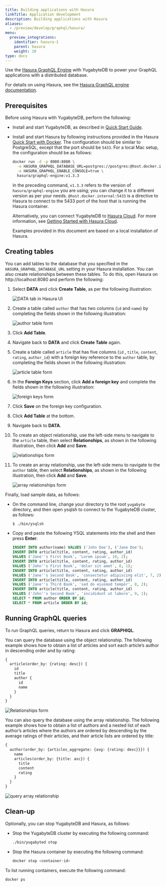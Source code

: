 ```yaml
---
title: Building applications with Hasura
linkTitle: Application development
description: Building applications with Hasura
aliases:
  - /preview/develop/graphql/hasura/
menu:
  preview_integrations:
    identifier: hasura-1
    parent: hasura
    weight: 10
type: docs
---
```


Use the [Hasura GraphQL Engine](https://hasura.io) with YugabyteDB to power your GraphQL applications with a distributed  database.

For details on using Hasura, see the [Hasura GraphQL engine documentation](https://docs.hasura.io).

## Prerequisites

Before using Hasura with YugabyteDB, perform the following:

- Install and start YugabyteDB, as described in [Quick Start Guide](/preview/tutorials/quick-start/).

- Install and start Hasura by following instructions provided in the Hasura [Quick Start with Docker](https://hasura.io/docs/latest/graphql/core/deployment/deployment-guides/docker.html). The configuration should be similar to PostgreSQL, except that the port should be `5433`. For a local Mac setup, the configuration should be as follows:

  ```sh
  docker run -d -p 8080:8080 \
    -e HASURA_GRAPHQL_DATABASE_URL=postgres://postgres:@host.docker.internal:5433/yugabyte \
    -e HASURA_GRAPHQL_ENABLE_CONSOLE=true \
    hasura/graphql-engine:v1.3.3
  ```

  In the preceding command, `v1.3.3` refers to the version of `hasura/graphql-engine` you are using; you can change it to a different version as per your needs. `@host.docker.internal:5433` is a directive to Hasura to connect to the 5433 port of the host that is running the Hasura container.

  Alternatively, you can connect YugabyteDB to [Hasura Cloud](https://cloud.hasura.io/). For more information, see [Getting Started with Hasura Cloud](https://hasura.io/docs/latest/graphql/cloud/getting-started/index.html).

  Examples provided in this document are based on a local installation of Hasura.

## Creating tables

You can add tables to the database that you specified in the `HASURA_GRAPHQL_DATABASE_URL` setting in your Hasura installation. You can also create relationships between these tables. To do this, open Hasura on http://localhost:8080 and perform the following:

1. Select **DATA** and click **Create Table**, as per the following illustration:

    ![DATA tab in Hasura UI](/images/develop/graphql/hasura/data-tab.png)

2. Create a table called `author` that has two columns (`id` and `name`) by completing the fields shown in the following illustration:

    ![author table form](/images/develop/graphql/hasura/author-table.png)

3. Click **Add Table**.

4. Navigate back to **DATA** and click **Create Table** again.

5. Create a table called `article` that has five columns (`id` , `title`, `content`, `rating`, `author_id`) with a foreign key reference to the `author` table, by completing the fields shown in the following illustration:

    ![article table form](/images/develop/graphql/hasura/article-table.png)

6. In the **Foreign Keys** section, click **Add a foreign key** and complete the fields shown in the following illustration:

    ![foreign keys form](/images/develop/graphql/hasura/foreign-keys.png)

7. Click **Save** on the foreign key configuration.

8. Click **Add Table** at the bottom.

9. Navigate back to **DATA**.

10. To create an object relationship, use the left-side menu to navigate to the `article` table, then select **Relationships**, as shown in the following illustration, then click **Add** and **Save**.

    ![relationships form](/images/develop/graphql/hasura/relationships.png)

11. To create an array relationship, use the left-side menu to navigate to the `author` table, then select **Relationships**, as shown in the following illustration, then click **Add** and **Save**.

    ![array relationships form](/images/develop/graphql/hasura/relationship-array.png)

Finally, load sample data, as follows:

- On the command line, change your directory to the root `yugabyte` directory, and then open ysqlsh to connect to the YugabyteDB cluster, as follows:

  ```sh
  $ ./bin/ysqlsh
  ```

- Copy and paste the following YSQL statements into the shell and then press **Enter**:

  ```sql
  INSERT INTO author(name) VALUES ('John Doe'), ('Jane Doe');
  INSERT INTO article(title, content, rating, author_id)
  VALUES ('Jane''s First Book', 'Lorem ipsum', 10, 2);
  INSERT INTO article(title, content, rating, author_id)
  VALUES ('John''s First Book', 'dolor sit amet', 8, 1);
  INSERT INTO article(title, content, rating, author_id)
  VALUES ('Jane''s Second Book', 'consectetur adipiscing elit', 7, 2);
  INSERT INTO article(title, content, rating, author_id)
  VALUES ('Jane''s Third Book', 'sed do eiusmod tempor', 8, 2);
  INSERT INTO article(title, content, rating, author_id)
  VALUES ('John''s Second Book', 'incididunt ut labore', 9, 1);
  SELECT * FROM author ORDER BY id;
  SELECT * FROM article ORDER BY id;
  ```

## Running GraphQL queries

To run GraphQL queries, return to Hasura and click **GRAPHIQL**.

You can query the database using the object relationship. The following example shows how to obtain a list of articles and sort each article’s author in descending order and by rating:

```graphql
{
  article(order_by: {rating: desc}) {
    id
    title
    author {
      id
      name
    }
  }
}
```

![Relationships form](/images/develop/graphql/hasura/query-relationship-object.png)

You can also query the database using the array relationship. The following example shows how to obtain a list of authors and a nested list of each author’s articles where the authors are ordered by descending by the average ratings of their articles, and their article lists are ordered by title:

 ```graphql
 {
   author(order_by: {articles_aggregate: {avg: {rating: desc}}}) {
     name
     articles(order_by: {title: asc}) {
       title
       content
       rating
     }
   }
 }
 ```

![query array relationship](/images/develop/graphql/hasura/query-relationship-array.png)

## Clean-up

Optionally, you can stop YugabyteDB and Hasura, as follows:

- Stop the YugabyteDB cluster by executing the following command:

  ```sh
  ./bin/yugabyted stop
  ```

- Stop the Hasura container by executing the following command:

  ```sh
  docker stop <container-id>
  ```

To list running containers, execute the following command:

```sh
docker ps
```
